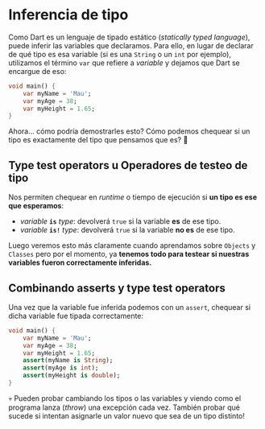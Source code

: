 # Inferencia de tipo

Como Dart es un lenguaje de tipado estático (_statically typed language_), puede inferir las variables que declaramos. Para ello, en lugar de declarar de qué tipo es esa variable (si es una `String` o un `int` por ejemplo), utilizamos el término `var` que refiere a _variable_ y dejamos que Dart se encargue de eso:

```dart
void main() {
    var myName = 'Mau';
    var myAge = 38;
    var myHeight = 1.65;
}
```

Ahora... cómo podría demostrarles esto? Cómo podemos chequear si un tipo es exactamente del tipo que pensamos que es? 🤔

## Type test operators u Operadores de testeo de tipo

Nos permiten chequear en _runtime_ o tiempo de ejecución si __un tipo es ese que esperamos__:

- _variable_ __`is`__ _type_: devolverá `true` si la variable __es__ de ese tipo.
- _variable_ __`is!`__ _type_: devolverá `true` si la variable __no es__ de ese tipo.

Luego veremos esto más claramente cuando aprendamos sobre `Objects` y `Classes` pero por el momento, ya __tenemos todo para testear si nuestras variables fueron correctamente inferidas.__

## Combinando asserts y type test operators

Una vez que la variable fue inferida podemos con un `assert`, chequear si dicha variable fue tipada correctamente:

```dart
void main() {
    var myName = 'Mau';
    var myAge = 38;
    var myHeight = 1.65;
    assert(myName is String);
    assert(myAge is int);
    assert(myHeight is double);
}
```

💀 Pueden probar cambiando los tipos o las variables y viendo como el programa lanza (_throw_) una excepción cada vez. También probar qué sucede si intentan asignarle un valor nuevo que sea de un tipo distinto!

